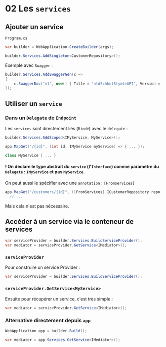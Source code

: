 # 02 Les `services`

## Ajouter un service

`Program.cs`

```cs
var builder = WebApplication.CreateBuilder(args);

builder.Services.AddSingleton<CustomerRepository>();
```

Exemple avec `Swagger` :

```cs
builder.Services.AddSwaggerGen(c =>
{
    c.SwaggerDoc("v1", new() { Title = "oldSchholStymleAPI", Version = "v1" });
});
```



## Utiliser un `service` 

### Dans un `Delegate` de `Endpoint`

Les `services` sont directement liés (`Bindé`) avec le `delegate` :

```cs
builder.Services.AddScoped<IMyService, MyService>();

app.MapGet("/{id}", (int id, IMyService myService) => { ... });

class MyService { ... }
```

#### ! On déclare le type abstrait du `service` (l'`Interface`) comme paramètre du `Delegate` : `IMyService` et pas `MyService`.

On peut aussi le spécifier avec une `annotation` : `[Fromservices]`

```cs
app.MapGet("/customers/{id}", ([FromServices] ICustomerRepository repo, Guid id) => {
  // ...
```

Mais cela n'est pas nécessaire.

## Accéder à un service via le conteneur de services

```cs
var serviceProvider = builder.Services.BuildServiceProvider();
var mediator = serviceProvider.GetService<IMediator>();
```

### `serviceProvider`

Pour construire un service Provider :

```cs
var serviceProvider = builder.Services.BuildServiceProvider();
```



### `serviceProvider.GetService<MyService>`

Ensuite pour récupérer un service, c'est très simple :

```cs
var mediator = serviceProvider.GetService<IMediator>();
```



### Alternative directement depuis `app`

```cs
WebApplication app = builder.Build();

var mediator = app.Services.GetService<IMediator>();
```



